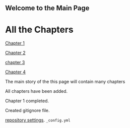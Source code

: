 ## Welcome to the Main Page


# All the Chapters

[Chapter 1](https://adegbayi-adeosun25.github.io/github-story-2019/chapter01.html)

[Chapter 2]()

[chapter 3]()

[Chapter 4]()

The main story of the this page will contain many chapters

All  chapters have been added.


Chapter 1 completed.

Created gitignore file.






 [repository settings](https://github.com/adegbayi-adeosun25/github-story-2019/settings). `_config.yml` 




